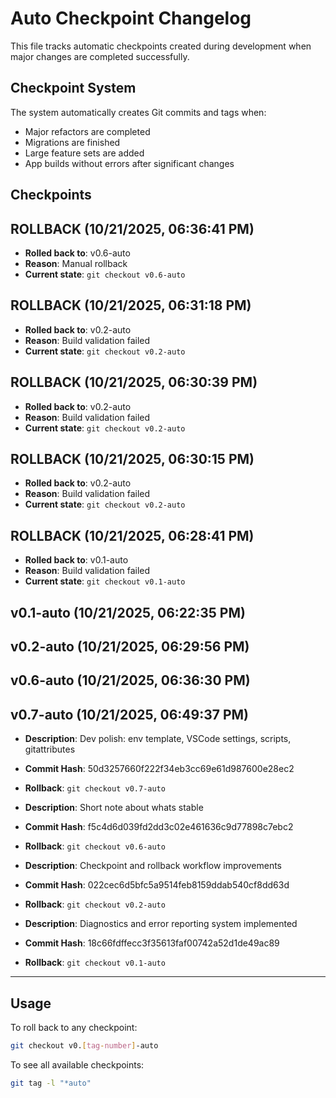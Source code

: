 # Auto Checkpoint Changelog

This file tracks automatic checkpoints created during development when major changes are completed successfully.

## Checkpoint System

The system automatically creates Git commits and tags when:
- Major refactors are completed
- Migrations are finished
- Large feature sets are added
- App builds without errors after significant changes

## Checkpoints
## ROLLBACK (10/21/2025, 06:36:41 PM)
- **Rolled back to**: v0.6-auto
- **Reason**: Manual rollback
- **Current state**: `git checkout v0.6-auto`

## ROLLBACK (10/21/2025, 06:31:18 PM)
- **Rolled back to**: v0.2-auto
- **Reason**: Build validation failed
- **Current state**: `git checkout v0.2-auto`

## ROLLBACK (10/21/2025, 06:30:39 PM)
- **Rolled back to**: v0.2-auto
- **Reason**: Build validation failed
- **Current state**: `git checkout v0.2-auto`

## ROLLBACK (10/21/2025, 06:30:15 PM)
- **Rolled back to**: v0.2-auto
- **Reason**: Build validation failed
- **Current state**: `git checkout v0.2-auto`

## ROLLBACK (10/21/2025, 06:28:41 PM)
- **Rolled back to**: v0.1-auto
- **Reason**: Build validation failed
- **Current state**: `git checkout v0.1-auto`


## v0.1-auto (10/21/2025, 06:22:35 PM)
## v0.2-auto (10/21/2025, 06:29:56 PM)
## v0.6-auto (10/21/2025, 06:36:30 PM)
## v0.7-auto (10/21/2025, 06:49:37 PM)
- **Description**: Dev polish: env template, VSCode settings, scripts, gitattributes
- **Commit Hash**: 50d3257660f222f34eb3cc69e61d987600e28ec2
- **Rollback**: `git checkout v0.7-auto`

- **Description**: Short note about whats stable
- **Commit Hash**: f5c4d6d039fd2dd3c02e461636c9d77898c7ebc2
- **Rollback**: `git checkout v0.6-auto`

- **Description**: Checkpoint and rollback workflow improvements
- **Commit Hash**: 022cec6d5bfc5a9514feb8159ddab540cf8dd63d
- **Rollback**: `git checkout v0.2-auto`

- **Description**: Diagnostics and error reporting system implemented
- **Commit Hash**: 18c66fdffecc3f35613faf00742a52d1de49ac89
- **Rollback**: `git checkout v0.1-auto`

---

## Usage

To roll back to any checkpoint:
```bash
git checkout v0.[tag-number]-auto
```

To see all available checkpoints:
```bash
git tag -l "*auto"
```

